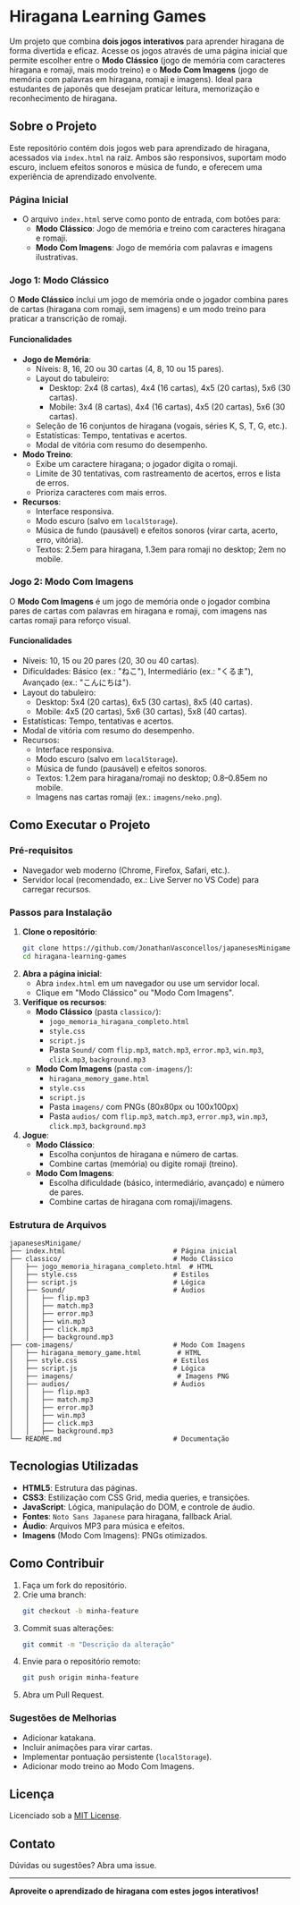 # Hiragana Learning Games

Um projeto que combina **dois jogos interativos** para aprender hiragana de forma divertida e eficaz. Acesse os jogos através de uma página inicial que permite escolher entre o **Modo Clássico** (jogo de memória com caracteres hiragana e romaji, mais modo treino) e o **Modo Com Imagens** (jogo de memória com palavras em hiragana, romaji e imagens). Ideal para estudantes de japonês que desejam praticar leitura, memorização e reconhecimento de hiragana.

## Sobre o Projeto

Este repositório contém dois jogos web para aprendizado de hiragana, acessados via `index.html` na raiz. Ambos são responsivos, suportam modo escuro, incluem efeitos sonoros e música de fundo, e oferecem uma experiência de aprendizado envolvente.

### Página Inicial
- O arquivo `index.html` serve como ponto de entrada, com botões para:
  - **Modo Clássico**: Jogo de memória e treino com caracteres hiragana e romaji.
  - **Modo Com Imagens**: Jogo de memória com palavras e imagens ilustrativas.

### Jogo 1: Modo Clássico
O **Modo Clássico** inclui um jogo de memória onde o jogador combina pares de cartas (hiragana com romaji, sem imagens) e um modo treino para praticar a transcrição de romaji.

#### Funcionalidades
- **Jogo de Memória**:
  - Níveis: 8, 16, 20 ou 30 cartas (4, 8, 10 ou 15 pares).
  - Layout do tabuleiro:
    - Desktop: 2x4 (8 cartas), 4x4 (16 cartas), 4x5 (20 cartas), 5x6 (30 cartas).
    - Mobile: 3x4 (8 cartas), 4x4 (16 cartas), 4x5 (20 cartas), 5x6 (30 cartas).
  - Seleção de 16 conjuntos de hiragana (vogais, séries K, S, T, G, etc.).
  - Estatísticas: Tempo, tentativas e acertos.
  - Modal de vitória com resumo do desempenho.
- **Modo Treino**:
  - Exibe um caractere hiragana; o jogador digita o romaji.
  - Limite de 30 tentativas, com rastreamento de acertos, erros e lista de erros.
  - Prioriza caracteres com mais erros.
- **Recursos**:
  - Interface responsiva.
  - Modo escuro (salvo em `localStorage`).
  - Música de fundo (pausável) e efeitos sonoros (virar carta, acerto, erro, vitória).
  - Textos: 2.5em para hiragana, 1.3em para romaji no desktop; 2em no mobile.

### Jogo 2: Modo Com Imagens
O **Modo Com Imagens** é um jogo de memória onde o jogador combina pares de cartas com palavras em hiragana e romaji, com imagens nas cartas romaji para reforço visual.

#### Funcionalidades
- Níveis: 10, 15 ou 20 pares (20, 30 ou 40 cartas).
- Dificuldades: Básico (ex.: "ねこ"), Intermediário (ex.: "くるま"), Avançado (ex.: "こんにちは").
- Layout do tabuleiro:
  - Desktop: 5x4 (20 cartas), 6x5 (30 cartas), 8x5 (40 cartas).
  - Mobile: 4x5 (20 cartas), 5x6 (30 cartas), 5x8 (40 cartas).
- Estatísticas: Tempo, tentativas e acertos.
- Modal de vitória com resumo do desempenho.
- Recursos:
  - Interface responsiva.
  - Modo escuro (salvo em `localStorage`).
  - Música de fundo (pausável) e efeitos sonoros.
  - Textos: 1.2em para hiragana/romaji no desktop; 0.8–0.85em no mobile.
  - Imagens nas cartas romaji (ex.: `imagens/neko.png`).

## Como Executar o Projeto

### Pré-requisitos
- Navegador web moderno (Chrome, Firefox, Safari, etc.).
- Servidor local (recomendado, ex.: Live Server no VS Code) para carregar recursos.

### Passos para Instalação
1. **Clone o repositório**:
   ```bash
   git clone https://github.com/JonathanVasconcellos/japanesesMinigame.git
   cd hiragana-learning-games
   ```
2. **Abra a página inicial**:
   - Abra `index.html` em um navegador ou use um servidor local.
   - Clique em "Modo Clássico" ou "Modo Com Imagens".
3. **Verifique os recursos**:
   - **Modo Clássico** (pasta `classico/`):
     - `jogo_memoria_hiragana_completo.html`
     - `style.css`
     - `script.js`
     - Pasta `Sound/` com `flip.mp3`, `match.mp3`, `error.mp3`, `win.mp3`, `click.mp3`, `background.mp3`
   - **Modo Com Imagens** (pasta `com-imagens/`):
     - `hiragana_memory_game.html`
     - `style.css`
     - `script.js`
     - Pasta `imagens/` com PNGs (80x80px ou 100x100px)
     - Pasta `audios/` com `flip.mp3`, `match.mp3`, `error.mp3`, `win.mp3`, `click.mp3`, `background.mp3`
4. **Jogue**:
   - **Modo Clássico**:
     - Escolha conjuntos de hiragana e número de cartas.
     - Combine cartas (memória) ou digite romaji (treino).
   - **Modo Com Imagens**:
     - Escolha dificuldade (básico, intermediário, avançado) e número de pares.
     - Combine cartas de hiragana com romaji/imagens.

### Estrutura de Arquivos
```
japanesesMinigame/
├── index.html                           # Página inicial
├── classico/                            # Modo Clássico
│   ├── jogo_memoria_hiragana_completo.html  # HTML
│   ├── style.css                        # Estilos
│   ├── script.js                        # Lógica
│   ├── Sound/                           # Áudios
│   │   ├── flip.mp3
│   │   ├── match.mp3
│   │   ├── error.mp3
│   │   ├── win.mp3
│   │   ├── click.mp3
│   │   ├── background.mp3
├── com-imagens/                         # Modo Com Imagens
│   ├── hiragana_memory_game.html         # HTML
│   ├── style.css                        # Estilos
│   ├── script.js                        # Lógica
│   ├── imagens/                          # Imagens PNG
│   ├── audios/                          # Áudios
│   │   ├── flip.mp3
│   │   ├── match.mp3
│   │   ├── error.mp3
│   │   ├── win.mp3
│   │   ├── click.mp3
│   │   ├── background.mp3
└── README.md                            # Documentação
```

## Tecnologias Utilizadas
- **HTML5**: Estrutura das páginas.
- **CSS3**: Estilização com CSS Grid, media queries, e transições.
- **JavaScript**: Lógica, manipulação do DOM, e controle de áudio.
- **Fontes**: `Noto Sans Japanese` para hiragana, fallback Arial.
- **Áudio**: Arquivos MP3 para música e efeitos.
- **Imagens** (Modo Com Imagens): PNGs otimizados.

## Como Contribuir
1. Faça um fork do repositório.
2. Crie uma branch:
   ```bash
   git checkout -b minha-feature
   ```
3. Commit suas alterações:
   ```bash
   git commit -m "Descrição da alteração"
   ```
4. Envie para o repositório remoto:
   ```bash
   git push origin minha-feature
   ```
5. Abra um Pull Request.

### Sugestões de Melhorias
- Adicionar katakana.
- Incluir animações para virar cartas.
- Implementar pontuação persistente (`localStorage`).
- Adicionar modo treino ao Modo Com Imagens.

## Licença
Licenciado sob a [MIT License](LICENSE).

## Contato
Dúvidas ou sugestões? Abra uma issue.

---

**Aproveite o aprendizado de hiragana com estes jogos interativos!**
